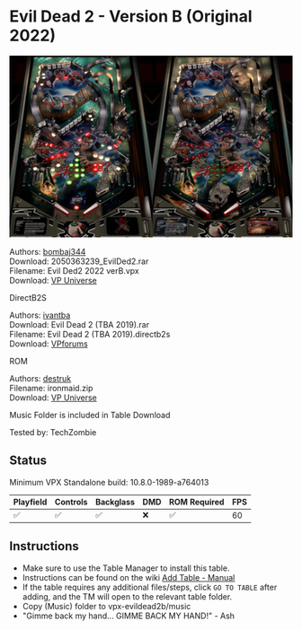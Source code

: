 # Evil Dead 2 - Version B (Original 2022)

![Table Preview](../../images/vpx-evildead2b.jpg)

Authors: [bombaj344](https://vpuniverse.com/profile/33732-bombaj344/)  
Download: 2050363239_EvilDed2.rar  
Filename: Evil Ded2  2022 verB.vpx  
Download: [VP Universe](https://vpuniverse.com/files/file/8953-the-evil-dead-2-2022/)

DirectB2S

Authors: [ivantba](https://www.vpforums.org/index.php?showuser=123858)  
Download: Evil Dead 2 (TBA 2019).rar  
Filename: Evil Dead 2 (TBA 2019).directb2s  
Download: [VPforums](https://www.vpforums.org/index.php?app=downloads&showfile=14439)

ROM

Authors: [destruk](https://www.vpforums.org/index.php?showuser=5)  
Filename: ironmaid.zip  
Download: [VP Universe](https://www.vpforums.org/index.php?app=downloads&showfile=169)

Music Folder is included in Table Download

Tested by: TechZombie

## Status 

Minimum VPX Standalone build: 10.8.0-1989-a764013

| Playfield | Controls | Backglass | DMD | ROM Required | FPS | 
|-----------|----------|-----------|-----|--------------|-----|
| :white_check_mark: | :white_check_mark: | :white_check_mark: | :x: | :white_check_mark: | 60 |

## Instructions

- Make sure to use the Table Manager to install this table.
- Instructions can be found on the wiki [Add Table - Manual](https://github.com/LegendsUnchained/vpx-standalone-alp4k/wiki/%5B04%5D-%F0%9F%A7%A1-TM-%E2%80%90-Other-Features#add-table---manual)
- If the table requires any additional files/steps, click `GO TO TABLE` after adding, and the TM will open to the relevant table folder.
- Copy (Music) folder to vpx-evildead2b/music
- "Gimme back my hand... GIMME BACK MY HAND!" - Ash

